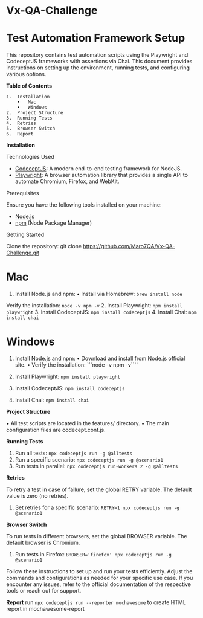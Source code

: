 # Vx-QA-Challenge

# Test Automation Framework Setup

This repository contains test automation scripts using the Playwright and CodeceptJS frameworks with assertions via Chai. This document provides instructions on setting up the environment, running tests, and configuring various options.

**Table of Contents**

	1.	Installation
	    •	Mac
	    •	Windows
	2.	Project Structure
	3.	Running Tests
	4.	Retries
	5.	Browser Switch
	6.	Report
    
**Installation**

Technologies Used

- [CodeceptJS](https://codecept.io/): A modern end-to-end testing framework for NodeJS.
- [Playwright](https://playwright.dev/): A browser automation library that provides a single API to automate Chromium, Firefox, and WebKit.

Prerequisites

Ensure you have the following tools installed on your machine:

- [Node.js](https://nodejs.org/)
- [npm](https://www.npmjs.com/) (Node Package Manager)

Getting Started

Clone the repository: git clone https://github.com/Maro7QA/Vx-QA-Challenge.git

# Mac

1.  Install Node.js and npm:
    •	Install via Homebrew:
            ```brew install node```

Verify the installation:
            ```
            node -v
            npm -v
            ```
2.	Install Playwright:
            ```npm install playwright```
3.	Install CodeceptJS:
            ```npm install codeceptjs```
4.	Install Chai:
            ```npm install chai```

# Windows

1.	Install Node.js and npm:
	•	Download and install from Node.js official site.
	•	Verify the installation:
        ```node -v
        npm -v````

2.	Install Playwright:
        ```npm install playwright```

3.	Install CodeceptJS:
        ```npm install codeceptjs```

4.	Install Chai:
        ```npm install chai```


**Project Structure**

•	All test scripts are located in the features/ directory.
•	The main configuration files are codecept.conf.js.

**Running Tests**

1.	Run all tests:
    ```npx codeceptjs run -g @alltests```
2.	Run a specific scenario:
    ``npx codeceptjs run -g @scenario1``
3. Run tests in parallel:
    ``npx codeceptjs run-workers 2 -g @alltests``

**Retries**

To retry a test in case of failure, set the global RETRY variable. The default value is zero (no retries).

1.	Set retries for a specific scenario:
    ``RETRY=1 npx codeceptjs run -g @scenario1``

**Browser Switch**

To run tests in different browsers, set the global BROWSER variable. The default browser is Chromium.

1.	Run tests in Firefox:
    ``BROWSER='firefox' npx codeceptjs run -g @scenario1``

Follow these instructions to set up and run your tests efficiently. Adjust the commands and configurations as needed for your specific use case. If you encounter any issues, refer to the official documentation of the respective tools or reach out for support.

**Report**
run ``npx codeceptjs run --reporter mochawesome``  to create HTML report in mochawesome-report